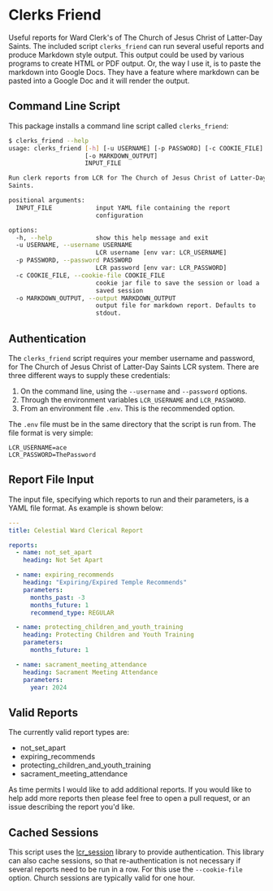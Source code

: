 # Clerks Friend

Useful reports for Ward Clerk's of The Church of Jesus Christ of Latter-Day Saints. The
included script `clerks_friend` can run several useful reports and produce Markdown
style output. This output could be used by various programs to create HTML or PDF
output. Or, the way I use it, is to paste the markdown into Google Docs. They have a
feature where markdown can be pasted into a Google Doc and it will render the output.

## Command Line Script

This package installs a command line script called `clerks_friend`:

```bash
$ clerks_friend --help
usage: clerks_friend [-h] [-u USERNAME] [-p PASSWORD] [-c COOKIE_FILE]
                     [-o MARKDOWN_OUTPUT]
                     INPUT_FILE

Run clerk reports from LCR for The Church of Jesus Christ of Latter-Day
Saints.

positional arguments:
  INPUT_FILE            input YAML file containing the report
                        configuration

options:
  -h, --help            show this help message and exit
  -u USERNAME, --username USERNAME
                        LCR username [env var: LCR_USERNAME]
  -p PASSWORD, --password PASSWORD
                        LCR password [env var: LCR_PASSWORD]
  -c COOKIE_FILE, --cookie-file COOKIE_FILE
                        cookie jar file to save the session or load a
                        saved session
  -o MARKDOWN_OUTPUT, --output MARKDOWN_OUTPUT
                        output file for markdown report. Defaults to
                        stdout.
```

## Authentication

The `clerks_friend` script requires your member username and password, for The Church of
Jesus Christ of Latter-Day Saints LCR system. There are three different ways to supply
these credentials:

1. On the command line, using the `--username` and `--password` options.
2. Through the environment variables `LCR_USERNAME` and `LCR_PASSWORD`.
3. From an environment file `.env`. This is the recommended option.

The `.env` file must be in the same directory that the script is run from. The file format is very simple:

```
LCR_USERNAME=ace
LCR_PASSWORD=ThePassword
```

## Report File Input

The input file, specifying which reports to run and their parameters, is a YAML file
format. As example is shown below:

```yaml
---
title: Celestial Ward Clerical Report

reports:
  - name: not_set_apart
    heading: Not Set Apart

  - name: expiring_recommends
    heading: "Expiring/Expired Temple Recommends"
    parameters:
      months_past: -3
      months_future: 1
      recommend_type: REGULAR

  - name: protecting_children_and_youth_training
    heading: Protecting Children and Youth Training
    parameters:
      months_future: 1

  - name: sacrament_meeting_attendance
    heading: Sacrament Meeting Attendance
    parameters:
      year: 2024
```

## Valid Reports

The currently valid report types are:

* not_set_apart
* expiring_recommends
* protecting_children_and_youth_training
* sacrament_meeting_attendance

As time permits I would like to add additional reports. If you would like to help add
more reports then please feel free to open a pull request, or an issue describing the
report you'd like.


## Cached Sessions

This script uses the [lcr_session](https://github.com/IsaacsLab42/lcr_session) library
to provide authentication. This library can also cache sessions, so that
re-authentication is not necessary if several reports need to be run in a row. For this
use the `--cookie-file` option. Church sessions are typically valid for one hour.
